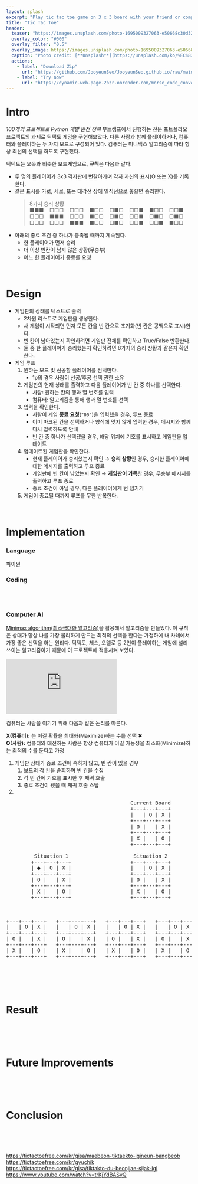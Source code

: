 ```yaml
---
layout: splash
excerpt: "Play tic tac toe game on 3 x 3 board with your friend or computer."
title: "Tic Tac Toe"
header:
  teaser: "https://images.unsplash.com/photo-1695009327063-e50668c30d32?q=80&w=1740&auto=format&fit=crop&ixlib=rb-4.0.3&ixid=M3wxMjA3fDB8MHxwaG90by1wYWdlfHx8fGVufDB8fHx8fA%3D%3D"
  overlay_color: "#000"
  overlay_filter: "0.5"
  overlay_image: https://images.unsplash.com/photo-1695009327063-e50668c30d32?q=80&w=1740&auto=format&fit=crop&ixlib=rb-4.0.3&ixid=M3wxMjA3fDB8MHxwaG90by1wYWdlfHx8fGVufDB8fHx8fA%3D%3D
  caption: "Photo credit: [**Unsplash**](https://unsplash.com/ko/%EC%82%AC%EC%A7%84/%ED%98%B8%EB%B0%95%EA%B3%BC-%EC%A1%B0%EB%A1%B1%EB%B0%95%EC%9D%84-%EC%96%B9%EC%9D%80-%EB%82%98%EB%AC%B4-%ED%85%8C%EC%9D%B4%EB%B8%94-nWFdL88mKuQ)"
  actions:
    - label: "Download Zip"
      url: "https://github.com/JooyeunSeo/JooyeunSeo.github.io/raw/main/download/Morse_Code_Converter.zip"
    - label: "Try now"
      url: "https://dynamic-web-page-2bzr.onrender.com/morse_code_converter"
---
```


# Intro

*100개의 프로젝트로 Python 개발 완전 정복* 부트캠프에서 진행하는 전문 포트폴리오 프로젝트의 과제로 틱택토 게임을 구현해보았다. 다른 사람과 함께 플레이하거나, 컴퓨터와 플레이하는 두 가지 모드로 구성되어 있다. 컴퓨터는 미니맥스 알고리즘에 따라 항상 최선의 선택을 하도록 구현했다.

틱택토는 오목과 비슷한 보드게임으로, **규칙**은 다음과 같다.

- 두 명의 플레이어가 3x3 격자판에 번갈아가며 각자 자신의 표시(O 또는 X)를 기록한다.
- 같은 표시를 가로, 세로, 또는 대각선 상에 일직선으로 놓으면 승리한다.
    > 8가지 승리 상황   
    > ■■■&nbsp;&nbsp;&nbsp;&nbsp;□□□&nbsp;&nbsp;&nbsp;&nbsp;□□□&nbsp;&nbsp;&nbsp;&nbsp;■□□&nbsp;&nbsp;&nbsp;&nbsp;□■□&nbsp;&nbsp;&nbsp;&nbsp;□□■&nbsp;&nbsp;&nbsp;&nbsp;■□□&nbsp;&nbsp;&nbsp;&nbsp;□□■   
    > □□□&nbsp;&nbsp;&nbsp;&nbsp;■■■&nbsp;&nbsp;&nbsp;&nbsp;□□□&nbsp;&nbsp;&nbsp;&nbsp;■□□&nbsp;&nbsp;&nbsp;&nbsp;□■□&nbsp;&nbsp;&nbsp;&nbsp;□□■&nbsp;&nbsp;&nbsp;&nbsp;□■□&nbsp;&nbsp;&nbsp;&nbsp;□■□   
    > □□□&nbsp;&nbsp;&nbsp;&nbsp;□□□&nbsp;&nbsp;&nbsp;&nbsp;■■■&nbsp;&nbsp;&nbsp;&nbsp;■□□&nbsp;&nbsp;&nbsp;&nbsp;□■□&nbsp;&nbsp;&nbsp;&nbsp;□□■&nbsp;&nbsp;&nbsp;&nbsp;□□■&nbsp;&nbsp;&nbsp;&nbsp;■□□   
- 아래의 종료 조건 중 하나가 충족될 때까지 계속된다.
   - 한 플레이어가 먼저 승리
   - 더 이상 빈칸이 남지 않은 상황(무승부)
   - 어느 한 플레이어가 종료를 요청
<br><br><br>

# Design

- 게임판의 상태를 텍스트로 출력
   - 2차원 리스트로 게임판을 생성한다.
   - 새 게임이 시작되면 먼저 모든 칸을 빈 칸으로 초기화(빈 칸은 공백으로 표시)한다.
   - 빈 칸이 남아있는지 확인하려면 게임판 전체를 확인하고 True/False 반환한다.
   - 둘 중 한 플레이어가 승리했는지 확인하려면 8가지의 승리 상황과 같은지 확인한다.
- 게임 루프
   1. 원하는 모드 및 선공할 플레이어를 선택한다.
      - 1p의 경우 사람이 선공/후공 선택 권한 소유
   2. 게임판의 현재 상태를 출력하고 다음 플레이어가 빈 칸 중 하나를 선택한다.
      - 사람: 원하는 칸의 행과 열 번호를 입력
      - 컴퓨터: 알고리즘을 통해 행과 열 번호를 선택
   3. 입력을 확인한다.
      - 사람이 게임 **종료 요청**(`"00"`)을 입력했을 경우, 루프 종료
      - 이미 마크된 칸을 선택하거나 양식에 맞지 않게 입력한 경우, 메시지와 함께 다시 입력하도록 안내
      - 빈 칸 중 하나가 선택됐을 경우, 해당 위치에 기호를 표시하고 게임판을 업데이트
   4. 업데이트된 게임판을 확인한다.
      - 현재 플레이어가 승리했는지 확인 → **승리 상황**인 경우, 승리한 플레이어에 대한 메시지를 출력하고 루프 종료
      - 게임판에 빈 칸이 남았는지 확인 → **게임판이 가득**찬 경우, 무승부 메시지를 출력하고 루프 종료
      - 종료 조건이 아닐 경우, 다른 플레이어에게 턴 넘기기 
   5. 게임이 종료될 때까지 루프를 무한 반복한다.
<br><br><br>

# Implementation

### Language

파이썬

### Coding


<br><br>

### Computer AI

<a href="https://en.wikipedia.org/wiki/Minimax" target="_blank">Minimax algorithm(최소극대화 알고리즘)</a>을 활용해서 알고리즘을 만들었다. 이 규칙은 상대가 항상 나를 가장 불리하게 만드는 최적의 선택을 한다는 가정하에 내 차례에서 가장 좋은 선택을 하는 원리다. 틱택토, 체스, 오델로 등 2인이 플레이하는 게임에 널리 쓰이는 알고리즘이기 때문에 이 프로젝트에 적용시켜 보았다.

<div style="width: 50%;">
    <iframe src="https://www.youtube.com/embed/Bk9hlNZc6sE?start=3580" frameborder="0" allowfullscreen></iframe>
</div>

컴퓨터는 사람을 이기기 위해 다음과 같은 논리를 따른다.

**X(컴퓨터):** 는 이길 확률을 최대화(Maximize)하는 수를 선택   ✖  
**O(사람):** 컴퓨터와 대전하는 사람은 항상 컴퓨터가 이길 가능성을 최소화(Minimize)하는 최적의 수를 둔다고 가정    

1. 게임판 상태가 종료 조건에 속하지 않고, 빈 칸이 있을 경우
   1. 보드의 각 칸을 순회하며 빈 칸을 수집
   2. 각 빈 칸에 기호를 표시한 후 재귀 호출
   3. 종료 조건이 됐을 때 재귀 호출 스탑
2. 

<pre>
                                        Current Board
                                        +---+---+---+
                                        |   | O | X |
                                        +---+---+---+
                                        | O |   | X |
                                        +---+---+---+
                                        | X |   | O |
                                        +---+---+---+

         Situation 1                     Situation 2                     Situation 3
        +---+---+---+                   +---+---+---+                   +---+---+---+
        | ● | O | X |                   |   | O | X |                   |   | O | X |
        +---+---+---+                   +---+---+---+                   +---+---+---+
        | O |   | X |                   | O |   | X |                   | O |   | X |
        +---+---+---+                   +---+---+---+                   +---+---+---+
        | X |   | O |                   | X |   | O |                   | X |   | O |
        +---+---+---+                   +---+---+---+                   +---+---+---+



+---+---+---+   +---+---+---+   +---+---+---+   +---+---+---+   +---+---+---+   +---+---+---+
|   | O | X |   |   | O | X |   |   | O | X |   |   | O | X |   |   | O | X |   |   | O | X |
+---+---+---+   +---+---+---+   +---+---+---+   +---+---+---+   +---+---+---+   +---+---+---+
| O |   | X |   | O |   | X |   | O |   | X |   | O |   | X |   | O |   | X |   | O |   | X |
+---+---+---+   +---+---+---+   +---+---+---+   +---+---+---+   +---+---+---+   +---+---+---+
| X |   | O |   | X |   | O |   | X |   | O |   | X |   | O |   | X |   | O |   | X |   | O |
+---+---+---+   +---+---+---+   +---+---+---+   +---+---+---+   +---+---+---+   +---+---+---+

</pre>


<br><br><br>

# Result

<br><br><br>

# Future Improvements

<br><br><br>

# Conclusion

<br><br><br>



<https://tictactoefree.com/kr/gisa/maebeon-tiktaekto-igineun-bangbeob>   
<https://tictactoefree.com/kr/gyuchik>   
<https://tictactoefree.com/kr/gisa/tiktakto-du-beonjjae-sijak-igi>  
<https://www.youtube.com/watch?v=trKjYdBASyQ>


